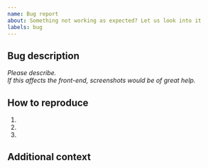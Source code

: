 ```yaml
---
name: Bug report
about: Something not working as expected? Let us look into it
labels: bug
---
```


## Bug description

_Please describe._  
_If this affects the front-end, screenshots would be of great help._

## How to reproduce

1.
2.
3.

## Additional context

